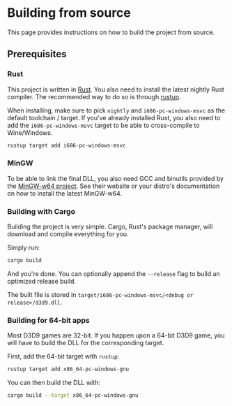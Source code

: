 # Building from source

This page provides instructions on how to build the project from source.

## Prerequisites

### Rust

This project is written in [Rust](https://www.rust-lang.org). You also need to install the latest nightly Rust compiler.
The recommended way to do so is through [rustup](https://rustup.rs/).

When installing, make sure to pick `nightly` and `i686-pc-windows-msvc` as the default toolchain / target.
If you've already installed Rust, you also need to add the `i686-pc-windows-msvc` target to be able to cross-compile to Wine/Windows.

```sh
rustup target add i686-pc-windows-msvc
```

### MinGW

To be able to link the final DLL, you also need GCC and binutils provided by the [MinGW-w64 project](http://mingw-w64.org/doku.php).
See their website or your distro's documentation on how to install the latest MinGW-w64.

### Building with Cargo

Building the project is very simple. Cargo, Rust's package manager, will download and compile everything for you.

Simply run:

```sh
cargo build
```

And you're done. You can optionally append the `--release` flag to build an optimized release build.

The built file is stored in `target/i686-pc-windows-msvc/<debug or release>/d3d9.dll`.

### Building for 64-bit apps

Most D3D9 games are 32-bit. If you happen upon a 64-bit D3D9 game,
you will have to build the DLL for the corresponding target.

First, add the 64-bit target with `rustup`:

```sh
rustup target add x86_64-pc-windows-gnu
```

You can then build the DLL with:

```sh
cargo build --target x86_64-pc-windows-gnu
```
